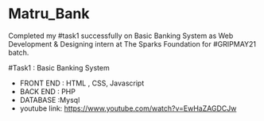 # Matru_Bank

Completed my #task1 successfully on Basic Banking System as Web Development & Designing intern at The Sparks Foundation for #GRIPMAY21 batch.

#Task1 : Basic Banking System

- FRONT END : HTML , CSS, Javascript
- BACK END : PHP
- DATABASE :Mysql
- youtube link: https://www.youtube.com/watch?v=EwHaZAGDCJw
